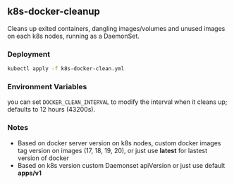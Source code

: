 ## k8s-docker-cleanup

Cleans up exited containers, dangling images/volumes and unused images on each k8s nodes, running as a DaemonSet.



### Deployment

``` bash
kubectl apply -f k8s-docker-clean.yml
```



### Environment Variables
you can set `DOCKER_CLEAN_INTERVAL` to modify the interval when it cleans up; defaults to 12 hours (43200s).



### Notes
 - Based on docker server version on k8s nodes, custom docker images tag version on images (17, 18, 19, 20), or just use **latest** for lastest version of docker
 - Based on k8s version custom Daemonset apiVersion or just use default **apps/v1**
